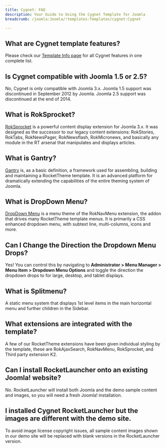 ```yaml
---
title: Cygnet: FAQ
description: Your Guide to Using the Cygnet Template for Joomla
breadcrumb: /joomla:Joomla/!templates:Templates/cygnet:Cygnet

---
```


What are Cygnet template features?
-----

Please check our [Template Info page][features] for all Cygnet features in one complete list.

Is Cygnet compatible with Joomla 1.5 or 2.5?
-----

No, Cygnet is only compatible with Joomla 3.x. Joomla 1.5 support was discontinued in September 2012 by Joomla. Joomla 2.5 support was discontinued at the end of 2014. 

What is RokSprocket?
-----

[RokSprocket][roksprocket] is a powerful content display extension for Joomla 3.x. It was designed as the successor to our legacy content extensions: RokStories, RokTabs, RokNewsPager, RokNewsflash, RokMicronews, and basically any module in the RT arsenal that manipulates and displays articles.

What is Gantry?
-----

[Gantry][gantry] is, as a basic definition, a framework used for assembling, building and maintaining a RocketTheme template. It is an advanced platform for dramatically extending the capabilities of the entire theming system of Joomla.

What is DropDown Menu?
-----

[DropDown Menu][dropdown] is a menu theme of the RokNavMenu extension, the addon that drives many RocketTheme template menus. It is primarily a CSS enhanced dropdown menu, with subtext line, multi-columns, icons and more.

Can I Change the Direction the Dropdown Menu Drops?
-----

Yes! You can control this by navigating to **Administrator > Menu Manager > Menu Item > Dropdown Menu Options** and toggle the direction the dropdown drops to for large, desktop, and tablet displays.

What is Splitmenu?
-----

A static menu system that displays 1st level items in the main horizontal menu and further children in the Sidebar.

What extensions are integrated with the template?
-----

A few of our RocketTheme extensions have been given individual styling by the template, these are RokAjaxSearch, RokNavMenu, RokSprocket, and Third party extension K2.

Can I install RocketLauncher onto an existing Joomla! website?
-----

No. RocketLauncher will install both Joomla and the demo sample content and images, so you will need a fresh Joomla! installation.

I installed Cygnet RocketLauncher but the images are different with the demo site.
-----

To avoid image license copyright issues, all sample content images shown in our demo site will be replaced with blank versions in the RocketLauncher version.

[gantry]: http://gantry.org/
[features]: http://demo.rockettheme.com/joomla-templates/cygnet/index.php/features/features-overview
[forum]: http://www.rockettheme.com/forum/joomla-template-cygnet
[roksprocket]: http://www.rockettheme.com/joomla/extensions/roksprocket
[dropdown]: http://demo.rockettheme.com/joomla-templates/cygnet/features/menu-options
[splitmenu]: http://demo.rockettheme.com/joomla-templates/cygnet/features/menu-options
[dropdownoptions]: assets/dropdown.jpg
